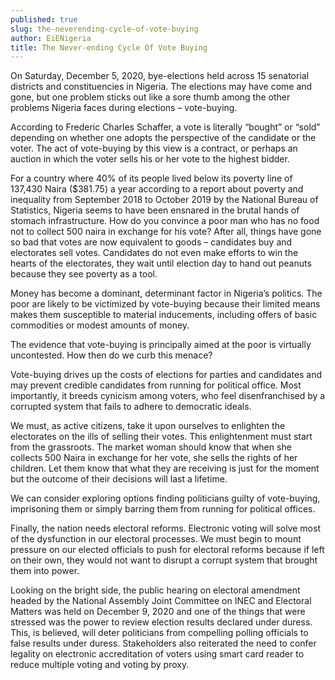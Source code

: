 ```yaml
---
published: true
slug: the-neverending-cycle-of-vote-buying
author: EiENigeria
title: The Never-ending Cycle Of Vote Buying
---
```

On Saturday, December 5, 2020, bye-elections held across 15 senatorial districts and constituencies in Nigeria. The elections may have come and gone, but one problem sticks out like a sore thumb among the other problems Nigeria faces during elections – vote-buying.

According to Frederic Charles Schaffer, a vote is literally “bought” or “sold” depending on whether one adopts the perspective of the candidate or the voter. The act of vote-buying by this view is a contract, or perhaps an auction in which the voter sells his or her vote to the highest bidder.

For a country where 40% of its people lived below its poverty line of 137,430 Naira ($381.75) a year according to a report about poverty and inequality from September 2018 to October 2019 by the National Bureau of Statistics, Nigeria seems to have been ensnared in the brutal hands of stomach infrastructure. How do you convince a poor man who has no food not to collect 500 naira in exchange for his vote? After all, things have gone so bad that votes are now equivalent to goods – candidates buy and electorates sell votes. Candidates do not even make efforts to win the hearts of the electorates, they wait until election day to hand out peanuts because they see poverty as a tool.

Money has become a dominant, determinant factor in Nigeria’s politics. The poor are likely to be victimized by vote-buying because their limited means makes them susceptible to material inducements, including offers of basic commodities or modest amounts of money.

The evidence that vote-buying is principally aimed at the poor is virtually uncontested. How then do we curb this menace?

Vote-buying drives up the costs of elections for parties and candidates and may prevent credible candidates from running for political office. Most importantly, it breeds cynicism among voters, who feel disenfranchised by a corrupted system that fails to adhere to democratic ideals.

We must, as active citizens, take it upon ourselves to enlighten the electorates on the ills of selling their votes. This enlightenment must start from the grassroots. The market woman should know that when she collects 500 Naira in exchange for her vote, she sells the rights of her children. Let them know that what they are receiving is just for the moment but the outcome of their decisions will last a lifetime. 

We can consider exploring options finding politicians guilty of vote-buying, imprisoning them or simply barring them from running for political offices.

Finally, the nation needs electoral reforms. Electronic voting will solve most of the dysfunction in our electoral processes. We must begin to mount pressure on our elected officials to push for electoral reforms because if left on their own, they would not want to disrupt a corrupt system that brought them into power.

Looking on the bright side, the public hearing on electoral amendment headed by the National Assembly Joint Committee on INEC and Electoral Matters was held on December 9, 2020 and one of the things that were stressed was the power to review election results declared under duress. This, is believed, will deter politicians from compelling polling officials to false results under duress. Stakeholders also reiterated the need to confer legality on electronic accreditation of voters using smart card reader to reduce multiple voting and voting by proxy.

